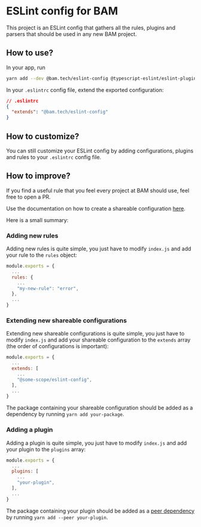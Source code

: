 # ESLint config for BAM

This project is an ESLint config that gathers all the rules, plugins and parsers that should be used in any new BAM project.

## How to use?

In your app, run

```bash
yarn add --dev @bam.tech/eslint-config @typescript-eslint/eslint-plugin eslint eslint-plugin-react eslint-plugin-react-hooks eslint-plugin-react-native
```

In your `.eslintrc` config file, extend the exported configuration:

```json
// .eslintrc
{
  "extends": "@bam.tech/eslint-config"
}
```

## How to customize?

You can still customize your ESLint config by adding configurations, plugins and rules to your `.eslintrc` config file.

## How to improve?

If you find a useful rule that you feel every project at BAM should use, feel free to open a PR.

Use the documentation on how to create a shareable configuration [here](https://eslint.org/docs/latest/developer-guide/shareable-configs).

Here is a small summary:

### Adding new rules

Adding new rules is quite simple, you just have to modify `index.js` and add your rule to the `rules` object:

```js
module.exports = {
  ...
  rules: {
    ...
    "my-new-rule": "error",
  },
  ...
}
```

### Extending new shareable configurations

Extending new shareable configurations is quite simple, you just have to modify `index.js` and add your shareable configuration to the `extends` array (the order of configurations is important):

```js
module.exports = {
  ...
  extends: [
    ...
    "@some-scope/eslint-config",
  ],
  ...
}
```

The package containing your shareable configuration should be added as a dependency by running `yarn add your-package`.

### Adding a plugin

Adding a plugin is quite simple, you just have to modify `index.js` and add your plugin to the `plugins` array:

```js
module.exports = {
  ...
  plugins: [
    ...
    "your-plugin",
  ],
  ...
}
```

The package containing your plugin should be added as a [peer dependency](https://classic.yarnpkg.com/en/docs/dependency-types/) by running `yarn add --peer your-plugin`.
